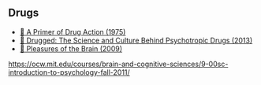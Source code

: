 ## Drugs

- [📕 A Primer of Drug Action (1975)](https://www.goodreads.com/book/show/1134902.A_Primer_of_Drug_Action)
- [📕 Drugged: The Science and Culture Behind Psychotropic Drugs (2013)](https://www.goodreads.com/book/show/17847528-drugged)
- [📕 Pleasures of the Brain (2009)](https://www.goodreads.com/book/show/6777669-pleasures-of-the-brain)

https://ocw.mit.edu/courses/brain-and-cognitive-sciences/9-00sc-introduction-to-psychology-fall-2011/
